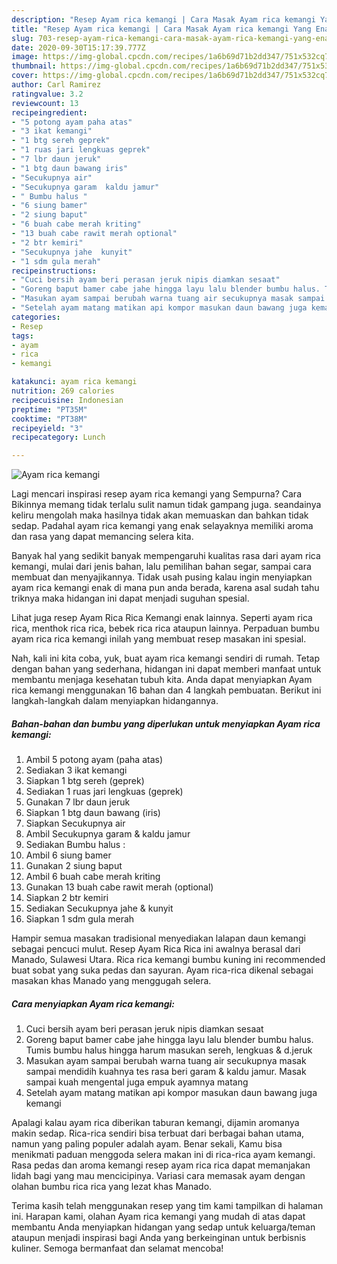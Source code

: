 ```yaml
---
description: "Resep Ayam rica kemangi | Cara Masak Ayam rica kemangi Yang Enak Dan Mudah"
title: "Resep Ayam rica kemangi | Cara Masak Ayam rica kemangi Yang Enak Dan Mudah"
slug: 703-resep-ayam-rica-kemangi-cara-masak-ayam-rica-kemangi-yang-enak-dan-mudah
date: 2020-09-30T15:17:39.777Z
image: https://img-global.cpcdn.com/recipes/1a6b69d71b2dd347/751x532cq70/ayam-rica-kemangi-foto-resep-utama.jpg
thumbnail: https://img-global.cpcdn.com/recipes/1a6b69d71b2dd347/751x532cq70/ayam-rica-kemangi-foto-resep-utama.jpg
cover: https://img-global.cpcdn.com/recipes/1a6b69d71b2dd347/751x532cq70/ayam-rica-kemangi-foto-resep-utama.jpg
author: Carl Ramirez
ratingvalue: 3.2
reviewcount: 13
recipeingredient:
- "5 potong ayam paha atas"
- "3 ikat kemangi"
- "1 btg sereh geprek"
- "1 ruas jari lengkuas geprek"
- "7 lbr daun jeruk"
- "1 btg daun bawang iris"
- "Secukupnya air"
- "Secukupnya garam  kaldu jamur"
- " Bumbu halus "
- "6 siung bamer"
- "2 siung baput"
- "6 buah cabe merah kriting"
- "13 buah cabe rawit merah optional"
- "2 btr kemiri"
- "Secukupnya jahe  kunyit"
- "1 sdm gula merah"
recipeinstructions:
- "Cuci bersih ayam beri perasan jeruk nipis diamkan sesaat"
- "Goreng baput bamer cabe jahe hingga layu lalu blender bumbu halus. Tumis bumbu halus hingga harum masukan sereh, lengkuas &amp; d.jeruk"
- "Masukan ayam sampai berubah warna tuang air secukupnya masak sampai mendidih kuahnya tes rasa beri garam &amp; kaldu jamur. Masak sampai kuah mengental juga empuk ayamnya matang"
- "Setelah ayam matang matikan api kompor masukan daun bawang juga kemangi"
categories:
- Resep
tags:
- ayam
- rica
- kemangi

katakunci: ayam rica kemangi 
nutrition: 269 calories
recipecuisine: Indonesian
preptime: "PT35M"
cooktime: "PT38M"
recipeyield: "3"
recipecategory: Lunch

---
```



![Ayam rica kemangi](https://img-global.cpcdn.com/recipes/1a6b69d71b2dd347/751x532cq70/ayam-rica-kemangi-foto-resep-utama.jpg)

Lagi mencari inspirasi resep ayam rica kemangi yang Sempurna? Cara Bikinnya memang tidak terlalu sulit namun tidak gampang juga. seandainya keliru mengolah maka hasilnya tidak akan memuaskan dan bahkan tidak sedap. Padahal ayam rica kemangi yang enak selayaknya memiliki aroma dan rasa yang dapat memancing selera kita.

Banyak hal yang sedikit banyak mempengaruhi kualitas rasa dari ayam rica kemangi, mulai dari jenis bahan, lalu pemilihan bahan segar, sampai cara membuat dan menyajikannya. Tidak usah pusing kalau ingin menyiapkan ayam rica kemangi enak di mana pun anda berada, karena asal sudah tahu triknya maka hidangan ini dapat menjadi suguhan spesial.

Lihat juga resep Ayam Rica Rica Kemangi enak lainnya. Seperti ayam rica rica, menthok rica rica, bebek rica rica ataupun lainnya. Perpaduan bumbu ayam rica rica kemangi inilah yang membuat resep masakan ini spesial.


Nah, kali ini kita coba, yuk, buat ayam rica kemangi sendiri di rumah. Tetap dengan bahan yang sederhana, hidangan ini dapat memberi manfaat untuk membantu menjaga kesehatan tubuh kita. Anda dapat menyiapkan Ayam rica kemangi menggunakan 16 bahan dan 4 langkah pembuatan. Berikut ini langkah-langkah dalam menyiapkan hidangannya.

<!--inarticleads1-->

##### Bahan-bahan dan bumbu yang diperlukan untuk menyiapkan Ayam rica kemangi:

1. Ambil 5 potong ayam (paha atas)
1. Sediakan 3 ikat kemangi
1. Siapkan 1 btg sereh (geprek)
1. Sediakan 1 ruas jari lengkuas (geprek)
1. Gunakan 7 lbr daun jeruk
1. Siapkan 1 btg daun bawang (iris)
1. Siapkan Secukupnya air
1. Ambil Secukupnya garam &amp; kaldu jamur
1. Sediakan  Bumbu halus :
1. Ambil 6 siung bamer
1. Gunakan 2 siung baput
1. Ambil 6 buah cabe merah kriting
1. Gunakan 13 buah cabe rawit merah (optional)
1. Siapkan 2 btr kemiri
1. Sediakan Secukupnya jahe &amp; kunyit
1. Siapkan 1 sdm gula merah


Hampir semua masakan tradisional menyediakan lalapan daun kemangi sebagai pencuci mulut. Resep Ayam Rica Rica ini awalnya berasal dari Manado, Sulawesi Utara. Rica rica kemangi bumbu kuning ini recommended buat sobat yang suka pedas dan sayuran. Ayam rica-rica dikenal sebagai masakan khas Manado yang menggugah selera. 

<!--inarticleads2-->

##### Cara menyiapkan Ayam rica kemangi:

1. Cuci bersih ayam beri perasan jeruk nipis diamkan sesaat
1. Goreng baput bamer cabe jahe hingga layu lalu blender bumbu halus. Tumis bumbu halus hingga harum masukan sereh, lengkuas &amp; d.jeruk
1. Masukan ayam sampai berubah warna tuang air secukupnya masak sampai mendidih kuahnya tes rasa beri garam &amp; kaldu jamur. Masak sampai kuah mengental juga empuk ayamnya matang
1. Setelah ayam matang matikan api kompor masukan daun bawang juga kemangi


Apalagi kalau ayam rica diberikan taburan kemangi, dijamin aromanya makin sedap. Rica-rica sendiri bisa terbuat dari berbagai bahan utama, namun yang paling populer adalah ayam. Benar sekali, Kamu bisa menikmati paduan menggoda selera makan ini di rica-rica ayam kemangi. Rasa pedas dan aroma kemangi resep ayam rica rica dapat memanjakan lidah bagi yang mau mencicipinya. Variasi cara memasak ayam dengan olahan bumbu rica rica yang lezat khas Manado. 

Terima kasih telah menggunakan resep yang tim kami tampilkan di halaman ini. Harapan kami, olahan Ayam rica kemangi yang mudah di atas dapat membantu Anda menyiapkan hidangan yang sedap untuk keluarga/teman ataupun menjadi inspirasi bagi Anda yang berkeinginan untuk berbisnis kuliner. Semoga bermanfaat dan selamat mencoba!
